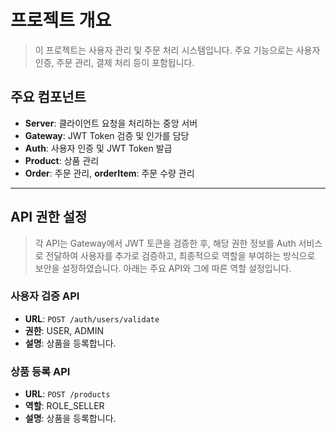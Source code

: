 # 프로젝트 개요

> 이 프로젝트는 사용자 관리 및 주문 처리 시스템입니다. 주요 기능으로는 사용자 인증, 주문 관리, 결제 처리 등이 포함됩니다.

## 주요 컴포넌트

- **Server**: 클라이언트 요청을 처리하는 중앙 서버
- **Gateway**: JWT Token 검증 및 인가를 담당
- **Auth**: 사용자 인증 및 JWT Token 발급
- **Product**: 상품 관리
- **Order**: 주문 관리, **orderItem**: 주문 수량 관리
---
## API 권한 설정

> 각 API는 Gateway에서 JWT 토큰을 검증한 후, 해당 권한 정보를 Auth 서비스로 전달하여 사용자를 추가로 검증하고, 최종적으로 역할을 부여하는 방식으로 보안을 설정하였습니다. 아래는 주요 API와 그에 따른 역할 설정입니다.
### 사용자 검증 API

- **URL**: `POST /auth/users/validate`
- **권한**: USER, ADMIN
- **설명**: 상품을 등록합니다.

### 상품 등록 API

- **URL**: `POST /products`
- **역할**: ROLE_SELLER
- **설명**: 상품을 등록합니다.